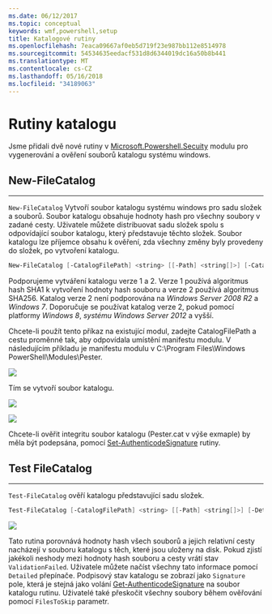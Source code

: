```yaml
---
ms.date: 06/12/2017
ms.topic: conceptual
keywords: wmf,powershell,setup
title: Katalogové rutiny
ms.openlocfilehash: 7eaca09667af0eb5d719f23e987bb112e8514978
ms.sourcegitcommit: 54534635eedacf531d8d6344019dc16a50b8b441
ms.translationtype: MT
ms.contentlocale: cs-CZ
ms.lasthandoff: 05/16/2018
ms.locfileid: "34189063"
---
```

# <a name="catalog-cmdlets"></a>Rutiny katalogu

Jsme přidali dvě nové rutiny v [Microsoft.Powershell.Secuity](https://technet.microsoft.com/en-us/library/hh847877.aspx) modulu pro vygenerování a ověření souborů katalogu systému windows.

## <a name="new-filecatalog"></a>New-FileCatalog
--------------------------------

`New-FileCatalog` Vytvoří soubor katalogu systému windows pro sadu složek a souborů. Soubor katalogu obsahuje hodnoty hash pro všechny soubory v zadané cesty. Uživatele můžete distribuovat sadu složek spolu s odpovídající soubor katalogu, který představuje těchto složek. Soubor katalogu lze příjemce obsahu k ověření, zda všechny změny byly provedeny do složek, po vytvoření katalogu.

```powershell
New-FileCatalog [-CatalogFilePath] <string> [[-Path] <string[]>] [-CatalogVersion <int>] [-WhatIf] [-Confirm] [<CommonParameters>]
```
Podporujeme vytváření katalogu verze 1 a 2. Verze 1 používá algoritmus hash SHA1 k vytvoření hodnoty hash souboru a verze 2 používá algoritmus SHA256. Katalog verze 2 není podporována na *Windows Server 2008 R2* a *Windows 7*. Doporučuje se používat katalog verze 2, pokud pomocí platformy *Windows 8*, *systému Windows Server 2012* a vyšší.

Chcete-li použít tento příkaz na existující modul, zadejte CatalogFilePath a cestu proměnné tak, aby odpovídala umístění manifestu modulu. V následujícím příkladu je manifestu modulu v C:\Program Files\Windows PowerShell\Modules\Pester.

![](../images/NewFileCatalog.jpg)

Tím se vytvoří soubor katalogu.

![](../images/CatalogFile1.jpg)

![](../images/CatalogFile2.jpg)

Chcete-li ověřit integritu soubor katalogu (Pester.cat v výše exmaple) by měla být podepsána, pomocí [Set-AuthenticodeSignature](https://technet.microsoft.com/library/hh849819.aspx) rutiny.


## <a name="test-filecatalog"></a>Test FileCatalog
--------------------------------

`Test-FileCatalog` ověří katalogu představující sadu složek.

```powershell
Test-FileCatalog [-CatalogFilePath] <string> [[-Path] <string[]>] [-Detailed] [-FilesToSkip <string[]>] [-WhatIf] [-Confirm] [<CommonParameters>]
```

![](../images/TestFileCatalog.jpg)

Tato rutina porovnává hodnoty hash všech souborů a jejich relativní cesty nacházejí v souboru katalogu s těch, které jsou uloženy na disk. Pokud zjistí jakékoli neshody mezi hodnoty hash souboru a cesty vrátí stav `ValidationFailed`.
Uživatele můžete načíst všechny tato informace pomocí `Detailed` přepínače. Podpisový stav katalogu se zobrazí jako `Signature` pole, která je stejná jako volání [Get-AuthenticodeSignature](https://technet.microsoft.com/en-us/library/hh849805.aspx) na soubor katalogu rutinu.
Uživatelé také přeskočit všechny soubory během ověřování pomocí `FilesToSkip` parametr.
